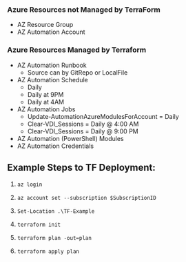 ### Azure Resources not Managed by TerraForm  

* AZ Resource Group
* AZ Automation Account

### Azure Resources Managed by Terraform  

* AZ Automation Runbook  
    * Source can by GitRepo or LocalFile  
* AZ Automation Schedule  
    * Daily  
    * Daily at 9PM  
    * Daily at 4AM  
* AZ Automation Jobs
    * Update-AutomationAzureModulesForAccount = Daily
    * Clear-VDI_Sessions = Daily @ 4:00 AM
    * Clear-VDI_Sessions = Daily @ 9:00 PM
* AZ Automation (PowerShell) Modules  
* AZ Automation Credentials  


## Example Steps to TF Deployment:

1. `az login`  

2. `az account set --subscription $SubscriptionID`  

3. `Set-Location .\TF-Example`  

4. `terraform init`  

5. `terraform plan -out=plan`  

6. `terraform apply plan`  

